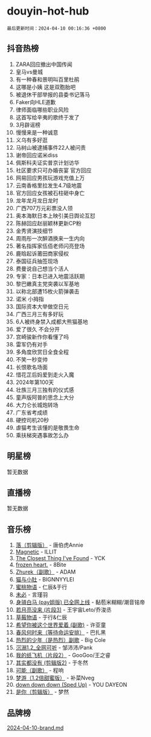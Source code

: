 # douyin-hot-hub

`最后更新时间：2024-04-10 00:16:36 +0800`

## 抖音热榜

1. ZARA回应撤出中国传闻
1. 皇马vs曼城
1. 有一种春和景明叫百里杜鹃
1. 这哪是小姨 这是双胞胎吧
1. 被退休干部举报的县委书记落马
1. Faker向HLE道歉
1. 律师面临哪些职业风险
1. 这首写给辛夷的歌终于发了
1. 3月辟谣榜
1. 慢慢来是一种诚意
1. 义乌有多好逛
1. 马树山被逮捕事件22人被问责
1. 谢帝回应诺米diss
1. 佩斯科夫证实普京计划访华
1. 社区要求只可办婚丧宴 官方回应
1. 网易回应男孩玩游戏充值上万
1. 云南香格里拉发生4.7级地震
1. 官方回应女孩被石柱砸中身亡
1. 龙年龙月龙日龙时
1. 广西707万元彩票没人领
1. 奥本海默日本上映引美日舆论互怼
1. 陈赫回应赵丽颖林更新CP粉
1. 金秀贤演技细节
1. 周雨彤一次醉酒换来一生内向
1. 著名指挥家伍佰老师闪亮登场
1. 鹿晗起诉莆田商家侵权
1. 泰国征兵抽签现场
1. 费曼说自己想当个活人
1. 专家：日本已进入地震活跃期
1. 黎巴嫩真主党突袭以军基地
1. 以称北部遭15枚火箭弹袭击
1. 诺米 小拇指
1. 国际资本大举做空日元
1. 广西三月三有多好玩
1. 6人被终身禁入成都大熊猫基地
1. 爱了很久 不会分开
1. 宫崎骏新作你看懂了吗
1. 雷军仍有对手
1. 多角度欣赏日全食全程
1. 不笑一秒变帅
1. 长恨歌名场面
1. 惜花芷后妈爱到走火入魔
1. 2024年第100天
1. 壮族三月三独有的仪式感
1. 童声版阿普的思念上大分
1. 大力仑长城炮转场
1. 广东省考成绩
1. 硬控司机20秒
1. 虐猫考生该懂的是敬畏生命
1. 乘扶梯突遇事故怎么办

## 明星榜

暂无数据

## 直播榜

暂无数据

## 音乐榜

1. [落（剪辑版）](https://sf3-cdn-tos.douyinstatic.com/obj/tos-cn-ve-2774/o0h6HvN1BBbli9LtU3i5fQIleBQMF5Cg4TZmmC) - 唐伯虎Annie
1. [Magnetic](https://sf5-hl-cdn-tos.douyinstatic.com/obj/tos-cn-ve-2774/oAQCYdBNZfLACGDmVFAsfAtpy32tqErgQ3XgBN) - ILLIT
1. [The Closest Thing I've Found](https://sf5-hl-cdn-tos.douyinstatic.com/obj/tos-cn-ve-2774/514ab5d9146f4d2ca454b7adff8e5e4d) - YCK
1. [frozen heart.](https://sf27-cdn-tos.douyinstatic.com/obj/tos-cn-ve-2774/oIIWJfyjIACZA9zQMtnJ6hQQhFC4vhCupoRBsO) - 8Bite
1. [Zhurek（副歌）](https://sf27-cdn-tos.douyinstatic.com/obj/tos-cn-ve-2774/ooQm8FBZQDlf0btEYgVpCcSCQfrdJGBEKZYBGS) - ADAM
1. [猫与小肚](https://sf5-hl-cdn-tos.douyinstatic.com/obj/tos-cn-ve-2774/osZeoClMECgK8DYl6VebABgbchEtPYQjZEnRtd) - BIGNNYYLEI
1. [蜜桃物语](https://sf3-cdn-tos.douyinstatic.com/obj/tos-cn-ve-2774/oIhOSCZtIACtYU4XQkngiW9kCBfVD1Fz9IYeqL) - 仁辰&于行
1. [未必](https://sf3-cdn-tos.douyinstatic.com/obj/tos-cn-ve-2774/ogntQMFnKQDZUgTCYuJgfLEtleYZZFxBQqhhFB) - 言瑾羽
1. [身骑白马 (pay姐版) 已全网上线](https://sf27-cdn-tos.douyinstatic.com/obj/tos-cn-ve-2774/oQLO5ZgLsFkaDhdIIveF2zUCgfweY0gWaH4AQG) - 黏苞米糊糊/潮音铭帝
1. [若月亮没来 (片段3)](https://sf5-hl-cdn-tos.douyinstatic.com/obj/tos-cn-ve-2774/okfyEUsGW1B1ovJi5JiN9IjvAT2lMwA054GoEB) - 王宇宙Leto/乔浚丞
1. [草莓物语](https://sf5-hl-cdn-tos.douyinstatic.com/obj/tos-cn-ve-2774/okynhJ7jEAIIZBfsLgYMEI8QC3WbQNN66RKzhT) - 于行&仁辰
1. [希望你被这个世界爱着 (副歌)](https://sf3-cdn-tos.douyinstatic.com/obj/tos-cn-ve-2774/oUHCmWQfZlE3QQBKBeD8rCFLpJzPgCpImhsxMt) - 许亚童
1. [春风何时来（等待命运安排）](https://sf5-hl-cdn-tos.douyinstatic.com/obj/tos-cn-ve-2774/oICBNbD3gelMfB4WgiD1KI2jQtXZE2FgHLwtsl) - 巴扎黑
1. [热烈的少年（是热烈）副歌](https://sf3-cdn-tos.douyinstatic.com/obj/tos-cn-ve-2774/owVNI0CLDAUMtSz6TEYvfFBFL4UDFFhLfgK8fa) - Big Cole
1. [沉溺1.2_全网可听](https://sf6-cdn-tos.douyinstatic.com/obj/tos-cn-ve-2774/ok2QoiBqsWAX9McZmWiI9gAB0EzwD4Xj6yfmtH) - 邹沛沛/Pank
1. [我的纸飞机（片段2）](https://sf3-cdn-tos.douyinstatic.com/obj/tos-cn-ve-2774/oM2ZrKcg2CD5AeRB2gkeXOFB1IxAGJdZPazYHf) - GooGoo/王之睿
1. [其实都没有 (剪辑版2)](https://sf5-hl-cdn-tos.douyinstatic.com/obj/tos-cn-ve-2774/oEBNQenHZtBhxYjGgUDQk0BCHTigQafgFlbQ7k) - 于冬然
1. [可能（副歌）](https://sf5-hl-cdn-tos.douyinstatic.com/obj/tos-cn-ve-2774/cde1731888894259b333569393c2fb51) - 程响
1. [梦游（1.2倍甜蜜版）](https://sf6-cdn-tos.douyinstatic.com/obj/tos-cn-ve-2774/o4gyAUm8hwufoEABmwVIiQtHsFuGzAEEWtNMzo) - 补菜Nveg
1. [down down down (Sped Up)](https://sf6-cdn-tos.douyinstatic.com/obj/tos-cn-ve-2774/ow80iABiXIO9DsFwK6WeZKMaJRi3BPJAotDy8m) - YOU DAYEON
1. [是你（剪辑版）](https://sf5-hl-cdn-tos.douyinstatic.com/obj/tos-cn-ve-2774/46019dae783c4c969944217fe1cfafc4) - 梦然

## 品牌榜

[2024-04-10-brand.md](2024-04-10-brand.md)
